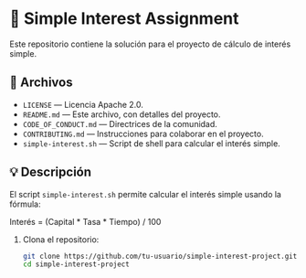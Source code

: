 # 📘 Simple Interest Assignment

Este repositorio contiene la solución para el proyecto de cálculo de interés simple.

## 📁 Archivos

- `LICENSE` — Licencia Apache 2.0.
- `README.md` — Este archivo, con detalles del proyecto.
- `CODE_OF_CONDUCT.md` — Directrices de la comunidad.
- `CONTRIBUTING.md` — Instrucciones para colaborar en el proyecto.
- `simple-interest.sh` — Script de shell para calcular el interés simple.

## 💡 Descripción

El script `simple-interest.sh` permite calcular el interés simple usando la fórmula:

Interés = (Capital * Tasa * Tiempo) / 100

1. Clona el repositorio:
   ```bash
   git clone https://github.com/tu-usuario/simple-interest-project.git
   cd simple-interest-project
